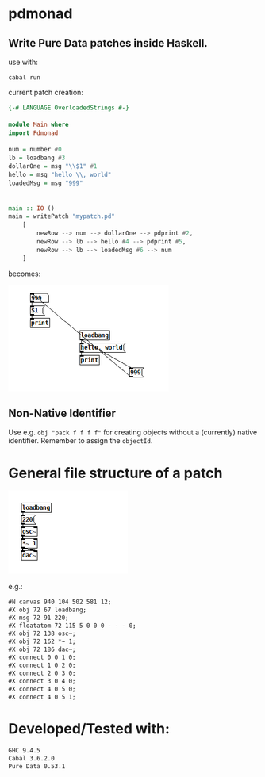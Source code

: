 # pdmonad
## Write Pure Data patches inside Haskell.

use with:
```
cabal run
```

current patch creation:
```haskell
{-# LANGUAGE OverloadedStrings #-}

module Main where
import Pdmonad

num = number #0
lb = loadbang #3
dollarOne = msg "\\$1" #1
hello = msg "hello \\, world"
loadedMsg = msg "999"


main :: IO ()
main = writePatch "mypatch.pd"
    [
        newRow --> num --> dollarOne --> pdprint #2,
        newRow --> lb --> hello #4 --> pdprint #5,
        newRow --> lb --> loadedMsg #6 --> num
    ]
```

becomes:

![Pd created patch](resources/img/created.png)
## Non-Native Identifier
Use e.g. ```obj "pack f f f f"``` for creating objects without a (currently) native identifier. Remember to assign the ```objectId```.


# General file structure of a patch
![Pd base patch](resources/img/base.png)

e.g.:
```
#N canvas 940 104 502 581 12;
#X obj 72 67 loadbang;
#X msg 72 91 220;
#X floatatom 72 115 5 0 0 0 - - - 0;
#X obj 72 138 osc~;
#X obj 72 162 *~ 1;
#X obj 72 186 dac~;
#X connect 0 0 1 0;
#X connect 1 0 2 0;
#X connect 2 0 3 0;
#X connect 3 0 4 0;
#X connect 4 0 5 0;
#X connect 4 0 5 1;
```

# Developed/Tested with:
```
GHC 9.4.5
Cabal 3.6.2.0
Pure Data 0.53.1
```
